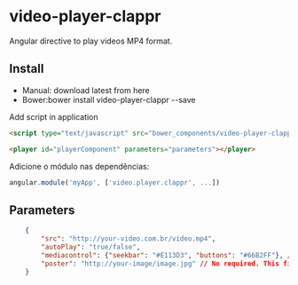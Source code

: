 # video-player-clappr

Angular directive to play videos MP4 format.

## Install

- Manual: download latest from here
- Bower:bower install video-player-clappr --save

Add script in application

```html
<script type="text/javascript" src="bower_components/video-player-clappr/dist/video.player.clappr.min.js"></script>
```

```html
<player id="playerComponent" parameters="parameters"></player>
```

Adicione o módulo nas dependências:

```javascript
angular.module('myApp', ['video.player.clappr', ...])
```

## Parameters
```json
    {   
        "src": "http://your-video.com.br/video.mp4",
        "autoPlay": "true/false",
        "mediacontrol": {"seekbar": "#E113D3", "buttons": "#66B2FF"}, // No required. This field to permit customize style action buttons and seek bar. 
        "poster": "http://your-image/image.jpg" // No required. This field alter initial image background before to play video.
    }
```

